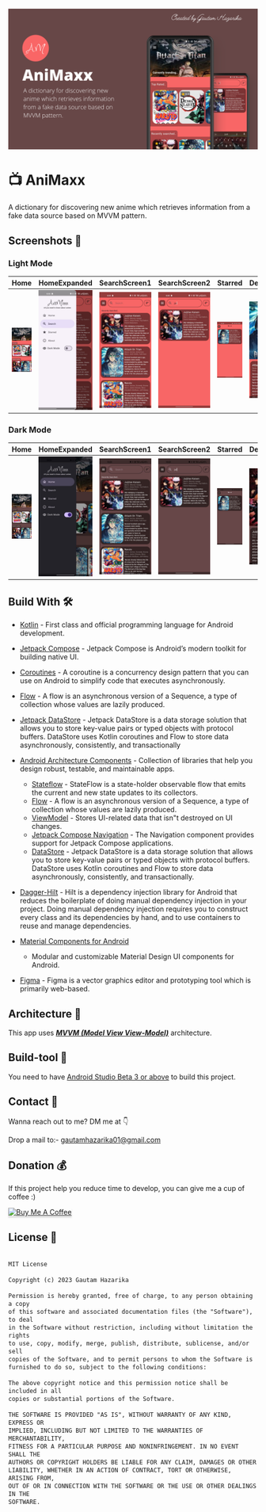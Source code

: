 ![GitHub Cards Preview](https://github.com/gautam84/AniMaxx/blob/master/art/AniMaxx.png?raw=true)

# 📺 AniMaxx
A dictionary for discovering new anime which retrieves information from a fake data source based on MVVM pattern.

## Screenshots 📱 

### Light Mode
Home | HomeExpanded | SearchScreen1 | SearchScreen2 | Starred | DetailScreen | About
--- | --- | --- | --- |--- |--- |--- 
![](https://github.com/gautam84/AniMaxx/blob/master/screenshots/lightMode/HomeLight.jpeg) | ![](https://github.com/gautam84/AniMaxx/blob/master/screenshots/lightMode/HomeExpandedLight.jpeg) | ![](https://github.com/gautam84/AniMaxx/blob/master/screenshots/lightMode/SearchScreen1Light.jpeg) | ![](https://github.com/gautam84/AniMaxx/blob/master/screenshots/lightMode/SearchScreen2Light.jpeg) | ![](https://github.com/gautam84/AniMaxx/blob/master/screenshots/lightMode/StarredScreenLight.jpeg) | ![](https://github.com/gautam84/AniMaxx/blob/master/screenshots/lightMode/DetailScreenLight.jpeg) | ![](https://github.com/gautam84/AniMaxx/blob/master/screenshots/lightMode/AboutLight.jpeg) 

### Dark Mode
Home | HomeExpanded | SearchScreen1 | SearchScreen2 | Starred | DetailScreen | About
--- | --- | --- | --- |--- |--- |--- 
![](https://github.com/gautam84/AniMaxx/blob/master/screenshots/darkMode/HomeDark.jpeg) | ![](https://github.com/gautam84/AniMaxx/blob/master/screenshots/darkMode/HomeExpandedDark.jpeg) | ![](https://github.com/gautam84/AniMaxx/blob/master/screenshots/darkMode/SearchScreen1Dark.jpeg) | ![](https://github.com/gautam84/AniMaxx/blob/master/screenshots/darkMode/SearchScreen2Dark.jpeg) | ![](https://github.com/gautam84/AniMaxx/blob/master/screenshots/darkMode/StarredScreenDark.jpeg) | ![](https://github.com/gautam84/AniMaxx/blob/master/screenshots/darkMode/DetailScreenDark.jpeg) | ![](https://github.com/gautam84/AniMaxx/blob/master/screenshots/darkMode/AboutDark.jpeg) 


## Build With 🛠

- [Kotlin](https://kotlinlang.org/) - First class and official programming language for Android
  development.
- [Jetpack Compose](https://developer.android.com/jetpack/compose) - Jetpack Compose is Android’s
  modern toolkit for building native UI.
- [Coroutines](https://kotlinlang.org/docs/reference/coroutines-overview.html) - A coroutine is a
  concurrency design pattern that you can use on Android to simplify code that executes
  asynchronously.
- [Flow](https://kotlinlang.org/docs/reference/coroutines/flow.html) - A flow is an asynchronous
  version of a Sequence, a type of collection whose values are lazily produced.
- [Jetpack DataStore](https://developer.android.com/topic/libraries/architecture/datastore) -
  Jetpack DataStore is a data storage solution that allows you to store key-value pairs or typed
  objects with protocol buffers. DataStore uses Kotlin coroutines and Flow to store data
  asynchronously, consistently, and transactionally
- [Android Architecture Components](https://developer.android.com/topic/libraries/architecture) -
  Collection of libraries that help you design robust, testable, and maintainable apps.
  - [Stateflow](https://developer.android.com/kotlin/flow/stateflow-and-sharedflow) - StateFlow is a
    state-holder observable flow that emits the current and new state updates to its collectors.
  - [Flow](https://kotlinlang.org/docs/reference/coroutines/flow.html) - A flow is an asynchronous
    version of a Sequence, a type of collection whose values are lazily produced.
  - [ViewModel](https://developer.android.com/topic/libraries/architecture/viewmodel) - Stores
    UI-related data that isn"t destroyed on UI changes.
  - [Jetpack Compose Navigation](https://developer.android.com/jetpack/compose/navigation) - The
    Navigation component provides support for Jetpack Compose applications.
  - [DataStore](https://developer.android.com/topic/libraries/architecture/datastore) - Jetpack
    DataStore is a data storage solution that allows you to store key-value pairs or typed objects
    with protocol buffers. DataStore uses Kotlin coroutines and Flow to store data asynchronously,
    consistently, and transactionally.
- [Dagger-Hilt](https://developer.android.com/training/dependency-injection/hilt-android) - Hilt is a dependency injection library for Android that reduces the     boilerplate of doing manual dependency injection in your project. Doing manual dependency injection requires you to construct every class and its                 dependencies by hand, and to use containers to reuse and manage dependencies.

- [Material Components for Android](https://github.com/material-components/material-components-android)
  - Modular and customizable Material Design UI components for Android.
- [Figma](https://figma.com/) - Figma is a vector graphics editor and prototyping tool which is
  primarily web-based.

## Architecture 🗼

This app uses [***MVVM (Model View
View-Model)***](https://developer.android.com/jetpack/docs/guide#recommended-app-arch) architecture.

## Build-tool 🧰
You need to have [Android Studio Beta 3 or above](https://developer.android.com/studio/preview) to build this project.

## Contact 📩

Wanna reach out to me? DM me at 👇

Drop a mail to:- gautamhazarika01@gmail.com

## Donation 💰

If this project help you reduce time to develop, you can give me a cup of coffee :)

<a href="https://www.buymeacoffee.com/gautam.hz" target="_blank"><img src="https://www.buymeacoffee.com/assets/img/custom_images/yellow_img.png" alt="Buy Me A Coffee" style="height: 41px !important;width: 174px !important;box-shadow: 0px 3px 2px 0px rgba(190, 190, 190, 0.5) !important;-webkit-box-shadow: 0px 3px 2px 0px rgba(190, 190, 190, 0.5) !important;" ></a>


## License 🔖

```

MIT License

Copyright (c) 2023 Gautam Hazarika

Permission is hereby granted, free of charge, to any person obtaining a copy
of this software and associated documentation files (the "Software"), to deal
in the Software without restriction, including without limitation the rights
to use, copy, modify, merge, publish, distribute, sublicense, and/or sell
copies of the Software, and to permit persons to whom the Software is
furnished to do so, subject to the following conditions:

The above copyright notice and this permission notice shall be included in all
copies or substantial portions of the Software.

THE SOFTWARE IS PROVIDED "AS IS", WITHOUT WARRANTY OF ANY KIND, EXPRESS OR
IMPLIED, INCLUDING BUT NOT LIMITED TO THE WARRANTIES OF MERCHANTABILITY,
FITNESS FOR A PARTICULAR PURPOSE AND NONINFRINGEMENT. IN NO EVENT SHALL THE
AUTHORS OR COPYRIGHT HOLDERS BE LIABLE FOR ANY CLAIM, DAMAGES OR OTHER
LIABILITY, WHETHER IN AN ACTION OF CONTRACT, TORT OR OTHERWISE, ARISING FROM,
OUT OF OR IN CONNECTION WITH THE SOFTWARE OR THE USE OR OTHER DEALINGS IN THE
SOFTWARE.



```

